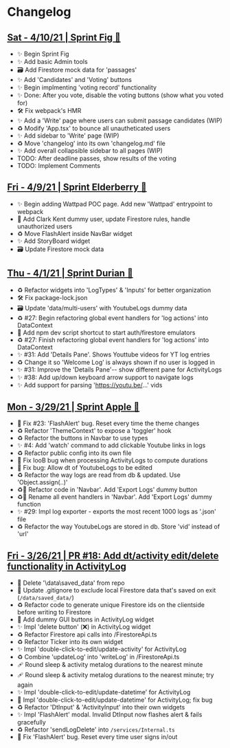 # Changelog

## [Sat - 4/10/21 | Sprint Fig 🥝](https://github.com/r002/captains-log/pull/41)
- ✨ Begin Sprint Fig
- ✨ Add basic Admin tools
- 🗃 Add Firestore mock data for 'passages'
- ✨ Add 'Candidates' and 'Voting' buttons
- ✨ Begin implmenting 'voting record' functionality
- ✨ Done: After you vote, disable the voting buttons (show what you voted for)
- 🛠 Fix webpack's HMR
- ✨ Add a 'Write' page where users can submit passage candidates (WIP)
- ♻️ Modify 'App.tsx' to bounce all unautheticated users
- ✨ Add sidebar to 'Write' page (WIP)
- ♻️ Move 'changelog' into its own 'changelog.md' file
- ✨ Add overall collapsible sidebar to all pages (WIP)
- TODO: After deadline passes, show results of the voting
- TODO: Implement Comments

## [Fri - 4/9/21 | Sprint Elderberry 🍒](https://github.com/r002/captains-log/pull/40)
- ✨ Begin adding Wattpad POC page. Add new 'Wattpad' entrypoint to webpack
- 🛂 Add Clark Kent dummy user, update Firestore rules, handle unauthorized users
- ♻️ Move FlashAlert inside NavBar widget
- ✨ Add StoryBoard widget
- 🗃 Update Firestore mock data


## [Thu - 4/1/21 | Sprint Durian 🍈](https://github.com/r002/captains-log/pull/33)
- ♻️ Refactor widgets into 'LogTypes' & 'Inputs' for better organization</li>
- 🛠 Fix package-lock.json</li>
- 🗃 Update 'data/multi-users' with YoutubeLogs dummy data</li>
- ♻️ #27: Begin refactoring global event handlers for 'log actions' into DataContext</li>
- 🔨 Add npm dev script shortcut to start auth/firestore emulators</li>
- ♻️ #27: Finish refactoring global event handlers for 'log actions' into DataContext</li>
- ✨ #31: Add 'Details Pane'. Shows Youttube videos for YT log entries</li>
- ♻️ Change it so 'Welcome Log' is always shown if no user is logged in</li>
- ✨ #31: Improve the 'Details Pane'-- show different pane for ActivityLogs</li>
- ✨ #38: Add up/down keyboard arrow support to navigate logs</li>
- ✨ Add support for parsing 'https://youtu.be/...' vids</li>

## [Mon - 3/29/21 | Sprint Apple 🍎](https://github.com/r002/captains-log/pull/24)
- 🐞 Fix #23: 'FlashAlert' bug. Reset every time the theme changes</li>
- ♻️ Refactor 'ThemeContext' to expose a 'toggler' hook</li>
- ♻️ Refactor the buttons in Navbar to use types</li>
- ✨ #4: Add 'watch' command to add clickable Youtube links in logs</li>
- ♻️ Refactor public config into its own file</li>
- 🐞 Fix IooB bug when processing ActivityLogs to compute durations</li>
- 🐞 Fix bug: Allow dt of YoutubeLogs to be edited</li>
- ♻️ Refactor the way logs are read from db & updated. Use 'Object.assign(..)'</li>
- ♻️🤡 Refactor code in 'Navbar'. Add 'Export Logs' dummy button</li>
- ♻️🤡 Rename all event handlers in 'Navbar'. Add 'Export Logs' dummy function</li>
- ✨ #29: Impl log exporter - exports the most recent 1000 logs as '.json' file</li>
- ♻️ Refactor the way YoutubeLogs are stored in db. Store 'vid' instead of 'url'</li>

## [Fri - 3/26/21 | PR #18: Add dt/activity edit/delete functionality in ActivityLog](https://github.com/r002/captains-log/pull/18)
- 🧹 Delete '\data\saved_data' from repo</li>
- 🙈 Update .gitignore to exclude local Firestore data that's saved on exit (`/data/saved_data/`)</li>
- ♻️ Refactor code to generate unique Firestore ids on the clientside before writing to Firestore</li>
- 🤡 Add dummy GUI buttons in ActivityLog widget</li>
- ✨ Impl 'delete button' (❌) in ActivityLog widget</li>
- ♻️ Refactor Firestore api calls into /FirestoreApi.ts</li>
- ♻️ Refactor Ticker into its own widget</li>
- ✨ Impl 'double-click-to-edit/update-activity' for ActivityLog</li>
- ♻️ Combine 'updateLog' into 'writeLog' in /FirestoreApi.ts</li>
- 🩹 Round sleep & activity metalog durations to the nearest minute</li>
- 🩹 Round sleep & activity metalog durations to the nearest minute; try again</li>
- ✨ Impl 'double-click-to-edit/update-datetime' for ActivityLog</li>
- 🐞 Impl 'double-click-to-edit/update-datetime' for ActivityLog; fix bug</li>
- ♻️ Refactor 'DtInput' & 'ActivityInput' into their own widgets</li>
- ✨ Impl 'FlashAlert' modal. Invalid DtInput now flashes alert & fails gracefully</li>
- ♻️ Refactor 'sendLogDelete' into `/services/Internal.ts`</li>
- 🐞 Fix 'FlashAlert' bug. Reset every time user signs in/out</li>
